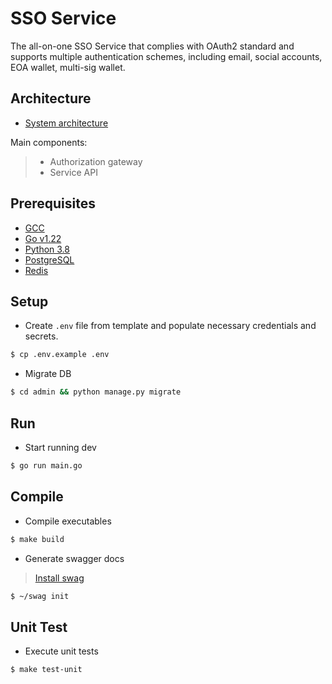 # SSO Service

The all-on-one SSO Service that complies with OAuth2 standard and supports multiple authentication schemes, including email, social accounts, EOA wallet, multi-sig wallet.

## Architecture

- [System architecture](./docs/architecture.md)

Main components:
>   - Authorization gateway
>   - Service API

## Prerequisites

- [GCC](https://linuxize.com/post/how-to-install-gcc-on-ubuntu-20-04/)
- [Go v1.22](https://go.dev/doc/install)
- [Python 3.8](https://www.python.org/downloads/release/python-380/)
- [PostgreSQL](https://www.digitalocean.com/community/tutorials/how-to-install-postgresql-on-ubuntu-20-04-quickstart)
- [Redis](https://hub.docker.com/_/redis)

## Setup

- Create `.env` file from template and populate necessary credentials and secrets.

```sh
$ cp .env.example .env
```

- Migrate DB

```sh
$ cd admin && python manage.py migrate
```

## Run

- Start running dev 

```sh
$ go run main.go
```

## Compile

- Compile executables

```sh
$ make build
```

- Generate swagger docs
>   [Install swag](https://github.com/swaggo/swag/releases/download/v1.8.5/swag_1.8.5_Linux_x86_64.tar.gz)

```sh
$ ~/swag init
```

## Unit Test

- Execute unit tests

```sh
$ make test-unit
```